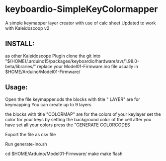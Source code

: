 # keyboardio-SimpleKeyColormapper
A  simple keymapper layer creator with use of calc sheet
Updated to work with Kaleidoscoop v2
## INSTALL:
as other Kaleidoscope Plugin
clone the git 
into "$(HOME)/.arduino15/packages/keyboardio/hardware/avr/1.98.0-beta/libraries/"
replace your Model01-Firmware.ino file usually in $HOME/Arduino/Model01-Firmware/
## Usage:
Open the file keymapper.ods
the blocks with title " LAYER"
are for keymapping
You can create up to 9 layers

the blocks with title "COLORMAP"
are for the colors of your keylayer
set the color for your keys by setting the background color of the cell
after you have set all your colors press the "GENERATE COLORCODES

Export the file as csv file

Run generate-ino.sh 

cd $HOME/Arduino/Model01-Firmware/
make
make flash

